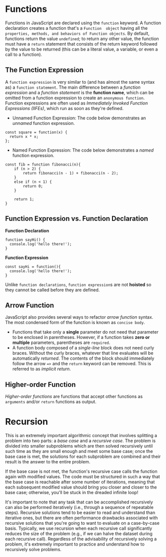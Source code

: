 # Functions
Functions in JavaScript are declared using the `function` keyword. A function declaration creates a function that's a `Function 
object` having all the `properties, methods, and behaviors of Function objects`. By default, functions return the value `undefined`; to return any other value, the function must have a `return` statement that consists of the return keyword followed by the value to be returned (this can be a literal value, a variable, or even a call to a function).

## The Function Expression
A `function expression` is very similar to (and has almost the same syntax as) a `function statement`. The main difference between a _function expression_ and a _function statement_ is the **function name**, which can be omitted from a function expression to create an `anonymous function`. Function expressions are often used as _Immediately Invoked Function Expressions (IIFEs)_, which run as soon as they're defined.
* Unnamed Function Expression: The code below demonstrates an _unnamed_ function expression.
```
const square = function(x) {
  return x * x;
};
```
* Named Function Expression: The code below demonstrates a _named_ function expression.
```
const fib = function fibonacci(n){
    if (n > 2) {
        return fibonacci(n - 1) + fibonacci(n - 2);
    }
    else if (n < 1) {
        return 0;
    }
   
    return 1;
}
```

## Function Expression vs. Function Declaration
**Function Declaration**
```
function sayHi() {
  console.log('hello there!');
}
```

**Function Expression**
```
const sayHi = function(){
  console.log('hello there!');
}
```
Unlike `function declarations`, `function expression`s are not **hoisted** so they cannot be called before they are defined.

## Arrow Function
JavaScript also provides several ways to refactor _arrow function_ syntax. The most condensed form of the function is known as `concise body`. 
* Functions that take only a **single** parameter do not need that parameter to be enclosed in parentheses. However, if a function takes **zero or multiple** parameters, parentheses are `required`.
* A function body composed of a _single-line_ block does not need curly braces. Without the curly braces, whatever that line evaluates will be automatically _returned_. The contents of the block should immediately follow the arrow `=>` and the `return` keyword can be removed. This is referred to as _implicit return_.

## Higher-order Function
_Higher-order functions_ are functions that accept other functions as `arguments` and/or `return` functions as output. 

# Recursion
This is an extremely important algorithmic concept that involves splitting a problem into two parts: a _base case_ and a _recursive case_. The problem is divided into smaller subproblems which are then solved recursively until such time as they are small enough and meet some base case; once the base case is met, the solutions for each subproblem are combined and their result is the answer to the entire problem. 


If the base case is not met, the function's recursive case calls the function again with modified values. The code must be structured in such a way that the base case is reachable after some number of iterations, meaning that each subsequent modified value should bring you closer and closer to the base case; otherwise, you'll be stuck in the dreaded infinite loop!


It's important to note that any task that can be accomplished recursively can also be performed iteratively (i.e., through a sequence of repeatable steps). Recursive solutions tend to be easier to read and understand than iterative ones, but there are often performance drawbacks associated with recursive solutions that you're going to want to evaluate on a case-by-case basis. Typically, we use recursion when each recursive call significantly reduces the size of the problem (e.g., if we can halve the dataset during each recursive call). Regardless of the advisability of recursively solving a problem, it's extremely important to practice and understand how to recursively solve problems.

